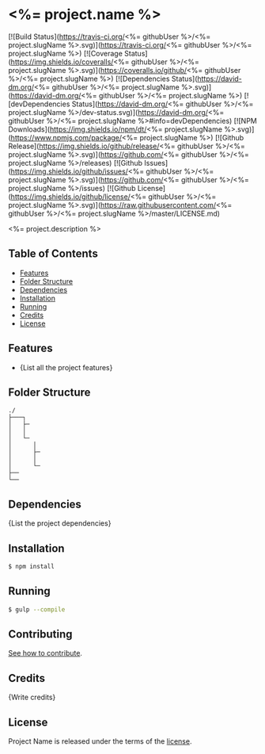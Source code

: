 # <%= project.name %>

[![Build Status](https://travis-ci.org/<%= githubUser %>/<%= project.slugName %>.svg)](https://travis-ci.org/<%= githubUser %>/<%= project.slugName %>)
[![Coverage Status](https://img.shields.io/coveralls/<%= githubUser %>/<%= project.slugName %>.svg)](https://coveralls.io/github/<%= githubUser %>/<%= project.slugName %>)
[![Dependencies Status](https://david-dm.org/<%= githubUser %>/<%= project.slugName %>.svg)](https://david-dm.org/<%= githubUser %>/<%= project.slugName %>)
[![devDependencies Status](https://david-dm.org/<%= githubUser %>/<%= project.slugName %>/dev-status.svg)](https://david-dm.org/<%= githubUser %>/<%= project.slugName %>#info=devDependencies)
[![NPM Downloads](https://img.shields.io/npm/dt/<%= project.slugName %>.svg)](https://www.npmjs.com/package/<%= project.slugName %>)
[![Github Release](https://img.shields.io/github/release/<%= githubUser %>/<%= project.slugName %>.svg)](https://github.com/<%= githubUser %>/<%= project.slugName %>/releases)
[![Github Issues](https://img.shields.io/github/issues/<%= githubUser %>/<%= project.slugName %>.svg)](https://github.com/<%= githubUser %>/<%= project.slugName %>/issues)
[![Github License](https://img.shields.io/github/license/<%= githubUser %>/<%= project.slugName %>.svg)](https://raw.githubusercontent.com/<%= githubUser %>/<%= project.slugName %>/master/LICENSE.md)

<%= project.description %>

## Table of Contents

* [Features](#features)
* [Folder Structure](#folder-structure)
* [Dependencies](#dependencies)
* [Installation](#installation)
* [Running](#running)
* [Credits](#credits)
* [License](license)

## Features

* {List all the project features}

## Folder Structure

```
./
├───┐
│   ├─
│   │
│   └─
│      │
│      ├─
│      │
│      └─
├──
└──
```

## Dependencies

{List the project dependencies}

## Installation
```sh
$ npm install
```

## Running
```sh
$ gulp --compile
```

## Contributing

[See how to contribute](CONTRIBUTING.md).

## Credits

{Write credits}

## License

Project Name is released under the terms of the [license](LICENSE).